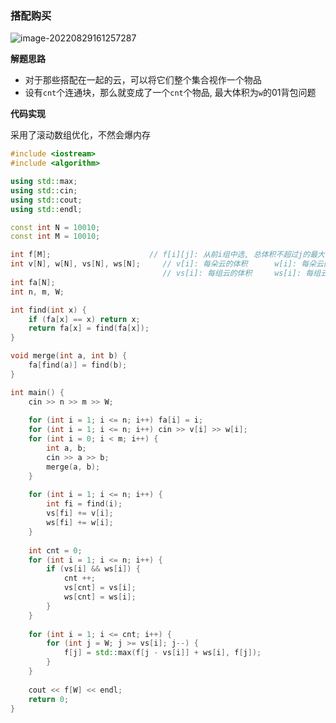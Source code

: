 

### 搭配购买

![image-20220829161257287](http://www.cdn.liver0377.xyz/typora/202208291612347.png)



**解题思路**

- 对于那些搭配在一起的云，可以将它们整个集合视作一个物品
- 设有`cnt`个连通块，那么就变成了一个`cnt`个物品, 最大体积为`w`的01背包问题



**代码实现**

采用了滚动数组优化，不然会爆内存

```cc
#include <iostream>
#include <algorithm>

using std::max;
using std::cin;
using std::cout;
using std::endl;

const int N = 10010;
const int M = 10010;

int f[M];                      // f[i][j]: 从前i组中选, 总体积不超过j的最大价值
int v[N], w[N], vs[N], ws[N];     // v[i]: 每朵云的体积      w[i]: 每朵云的价值
                                  // vs[i]: 每组云的体积     ws[i]: 每组云的价值
int fa[N];
int n, m, W;                

int find(int x) {
    if (fa[x] == x) return x;
    return fa[x] = find(fa[x]);
}

void merge(int a, int b) {
    fa[find(a)] = find(b);
}

int main() {
    cin >> n >> m >> W;
    
    for (int i = 1; i <= n; i++) fa[i] = i;
    for (int i = 1; i <= n; i++) cin >> v[i] >> w[i];
    for (int i = 0; i < m; i++) {
        int a, b;
        cin >> a >> b;
        merge(a, b);
    }
    
    for (int i = 1; i <= n; i++) {
        int fi = find(i);
        vs[fi] += v[i];
        ws[fi] += w[i];
    }
    
    int cnt = 0;
    for (int i = 1; i <= n; i++) {
        if (vs[i] && ws[i]) {
            cnt ++;
            vs[cnt] = vs[i];
            ws[cnt] = ws[i];
        }
    }
    
    for (int i = 1; i <= cnt; i++) {
        for (int j = W; j >= vs[i]; j--) {
            f[j] = std::max(f[j - vs[i]] + ws[i], f[j]);
        }
    }
    
    cout << f[W] << endl;
    return 0;
}
```

